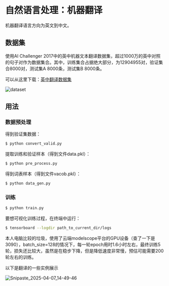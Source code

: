 # 自然语言处理：机器翻译

机器翻译语言方向为英文到中文。

## 数据集

使用AI Challenger 2017中的英中机器文本翻译数据集，超过1000万的英中对照的句子对作为数据集合。其中，训练集合占据绝大部分，为12904955对，验证集合8000对，测试集A 8000条，测试集B 8000条。

可以从这里下载：[英中翻译数据集](https://challenger.ai/datasets/translation)

![dataset](https://github.com/user-attachments/assets/406a2f4d-d044-4df8-86fe-cc50ecf2288a)

## 用法

### 数据预处理

得到验证集数据：

```bash
$ python convert_valid.py
```

提取训练和验证样本（得到文件data.pkl）：
```bash
$ python pre_process.py
```

得到词表样本（得到文件vacob.pkl）：

```bash
$ python data_gen.py
```

### 训练

```bash
$ python train.py
```

要想可视化训练过程，在终端中运行：
```bash
$ tensorboard --logdir path_to_current_dir/logs
```

本人电脑比较的垃圾，使用了云端modelscope平台的GPU设备（查了一下是3090），batch_size=128的情况下，每一轮epoch用时1.6小时左右，最终训练5轮，损失还比较大，虽然是在稳步下降，但是降低速度非常慢，预估可能需要200轮左右的训练。

以下是翻译的一些实例展示

![Snipaste_2025-04-07_14-49-46](https://github.com/user-attachments/assets/68a399f8-102c-43ab-8976-d2deea137cbb)



